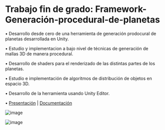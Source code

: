 # Trabajo fin de grado: Framework-Generación-procedural-de-planetas

• Desarrollo desde cero de una herramienta de generación prodocural de planetas desarrollada en Unity.

• Estudio y implementacion a bajo nivel de técnicas de generación de mallas 3D de manera procedural. 

• Desarrollo de shaders para el renderizado de las distintas partes de los planetas. 

• Estudio e implementación de algoritmos de distribución de objetos en espacio 3D.

• Desarrollo de la herramienta usando Unity Editor.

• [Presentación](https://docs.google.com/presentation/d/1VibQ1MMF5ryMOypSxF-BGybq9f34Gv9rT7cgJWPFwoQ/edit?usp=share_link) | [Documentación](https://drive.google.com/file/d/1wJq9hOXxna1sLaZ2MgpsoLzJhm_uSKI8/view?usp=share_link)

![image](https://user-images.githubusercontent.com/14598192/235074885-eff906df-602e-49d1-a33b-6a9f3a40b3c8.png)

![image](https://user-images.githubusercontent.com/14598192/235074496-92174c28-bbb9-491c-89f9-39842be89404.png)
